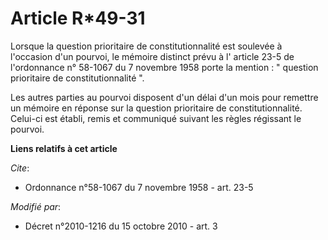 # Article R*49-31

Lorsque la question prioritaire de constitutionnalité est soulevée à l'occasion d'un pourvoi, le mémoire distinct prévu à l'
article 23-5 de l'ordonnance n° 58-1067 du 7 novembre 1958
porte la mention : " question prioritaire de constitutionnalité ". 

Les autres parties au pourvoi disposent d'un délai d'un mois pour remettre un mémoire en réponse sur la question prioritaire
de constitutionnalité. Celui-ci est établi, remis et communiqué suivant les règles régissant le pourvoi.

**Liens relatifs à cet article**

_Cite_:

  - Ordonnance n°58-1067 du 7 novembre 1958 - art. 23-5

_Modifié par_:

  - Décret n°2010-1216 du 15 octobre 2010 - art. 3
